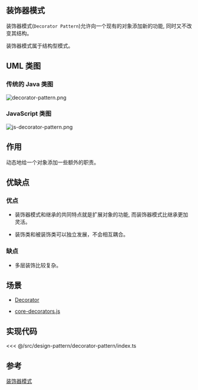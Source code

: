 ## 装饰器模式

装饰器模式(`Decorator Pattern`)允许向一个现有的对象添加新的功能, 同时又不改变其结构。

装饰器模式属于结构型模式。

## UML 类图

### 传统的 Java 类图

![decorator-pattern.png](@images/src/design-pattern/decorator-pattern/images/decorator-pattern.png)

### JavaScript 类图

![js-decorator-pattern.png](@images/src/design-pattern/decorator-pattern/images/js-decorator-pattern.png)

## 作用

动态地给一个对象添加一些额外的职责。

## 优缺点

### 优点

- 装饰器模式和继承的共同特点就是扩展对象的功能, 而装饰器模式比继承更加灵活。

- 装饰类和被装饰类可以独立发展，不会相互耦合。

### 缺点

- 多层装饰比较复杂。

## 场景

- [Decorator](http://es6.ruanyifeng.com/#docs/decorator)

- [core-decorators.js](https://github.com/jayphelps/core-decorators.js)

## 实现代码

<<< @/src/design-pattern/decorator-pattern/index.ts

## 参考

[装饰器模式](https://zh.wikipedia.org/wiki/%E4%BF%AE%E9%A5%B0%E6%A8%A1%E5%BC%8F)